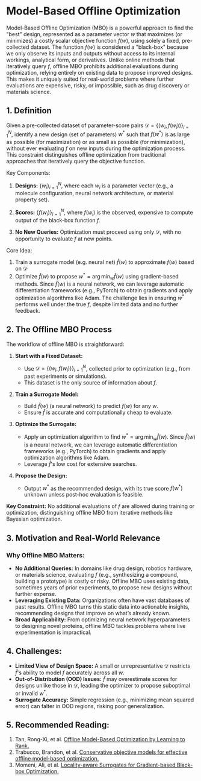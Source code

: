 # Model-Based Offline Optimization

Model-Based Offline Optimization (MBO) is a powerful approach to find the "best" design, represented as a parameter vector $w$ that maximizes (or minimizes) a costly scalar objective function $f(w)$, using solely a fixed, pre-collected dataset. The function $f(w)$ is considered a "black-box" because we only observe its inputs and outputs without access to its internal workings, analytical form, or derivatives. Unlike online methods that iteratively query $f$, offline MBO prohibits additional evaluations during optimization, relying entirely on existing data to propose improved designs. This makes it uniquely suited for real-world problems where further evaluations are expensive, risky, or impossible, such as drug discovery or materials science.
## 1. Definition
Given a pre-collected dataset of parameter-score pairs $\mathcal{D} = \{ (w_i, f(w_i)) \}_{i=1}^N$, identify a new design (set of parameters) $w^*$ such that $f(w^*)$ is as large as possible (for maximization) or as small as possible (for minimization), without ever evaluating $f$ on new inputs during the optimization process. This constraint distinguishes offline optimization from traditional approaches that iteratively query the objective function.

Key Components:
1. **Designs:** $\{ w_i \}_{i=1}^N$, where each $w_i$ is a parameter vector (e.g., a molecule configuration, neural network architecture, or material property set).

2. **Scores:** $\{ f(w_i) \}_{i=1}^N$, where $f(w_i)$ is the observed, expensive to compute output of the black-box function $f$.

3. **No New Queries:** Optimization must proceed using only $\mathcal{D}$, with no opportunity to evaluate $f$ at new points.

Core Idea: 
1. Train a surrogate model (e.g. neural net) $\hat{f}(w)$ to approximate $f(w)$ based on $\mathcal{D}$
2. Optimize $\hat{f}(w)$ to propose $w^*= \arg\min_w \hat{f}(w)$ using gradient-based methods. Since $\hat{f}(w)$ is a neural network, we can leverage automatic differentiation frameworks (e.g., PyTorch) to obtain gradients and apply optimization algorithms like Adam. The challenge lies in ensuring $w^*$ performs well under the true $f$, despite limited data and no further feedback.

## 2. The Offline MBO Process

The workflow of offline MBO is straightforward:

1. **Start with a Fixed Dataset:**
   - Use $\mathcal{D}=\{(w_i,f(w_i))\}_{i=1}^N$, collected prior to optimization (e.g., from past experiments or simulations).
   - This dataset is the only source of information about $f$.

2. **Train a Surrogate Model:**
   - Build $\hat{f}(w)$ (a neural network) to predict $f(w)$ for any $w$.
   - Ensure $\hat{f}$ is accurate and computationally cheap to evaluate.

3. **Optimize the Surrogate:**
   - Apply an optimization algorithm to find $w^*=\arg\min_w\hat{f}(w)$. Since $\hat{f}(w)$ is a neural network, we can leverage automatic differentiation frameworks (e.g., PyTorch) to obtain gradients and apply optimization algorithms like Adam.
   - Leverage $\hat{f}$'s low cost for extensive searches.

4. **Propose the Design:**
   - Output $w^*$ as the recommended design, with its true score $f(w^*)$ unknown unless post-hoc evaluation is feasible.

**Key Constraint:** No additional evaluations of $f$ are allowed during training or optimization, distinguishing offline MBO from iterative methods like Bayesian optimization.

## 3. Motivation and Real-World Relevance

### Why Offline MBO Matters:
- **No Additional Queries:** In domains like drug design, robotics hardware, or materials science, evaluating $f$ (e.g., synthesizing a compound, building a prototype) is costly or risky. Offline MBO uses existing data, sometimes years of prior experiments, to propose new designs without further expense.
- **Leveraging Existing Data:** Organizations often have vast databases of past results. Offline MBO turns this static data into actionable insights, recommending designs that improve on what’s already known.
- **Broad Applicability:** From optimizing neural network hyperparameters to designing novel proteins, offline MBO tackles problems where live experimentation is impractical.

## 4. Challenges:
- **Limited View of Design Space:** A small or unrepresentative $\mathcal{D}$ restricts $\hat{f}$'s ability to model $f$ accurately across all $w$.
- **Out-of-Distribution (OOD) Issues:** $\hat{f}$ may overestimate scores for designs unlike those in $\mathcal{D}$, leading the optimizer to propose suboptimal or invalid $w^*$.
- **Surrogate Accuracy:** Simple regression (e.g., minimizing mean squared error) can falter in OOD regions, risking poor generalization.

## 5. Recommended Reading:
1. Tan, Rong-Xi, et al. [Offline Model-Based Optimization by Learning to Rank.](https://openreview.net/forum?id=sb1HgVDLjN)
2. Trabucco, Brandon, et al. [Conservative objective models for effective offline model-based optimization.](https://arxiv.org/abs/2107.06882)
3. Momeni, Ali, et al. [Locality-aware Surrogates for Gradient-based Black-box Optimization.](https://arxiv.org/html/2501.19161v1)

